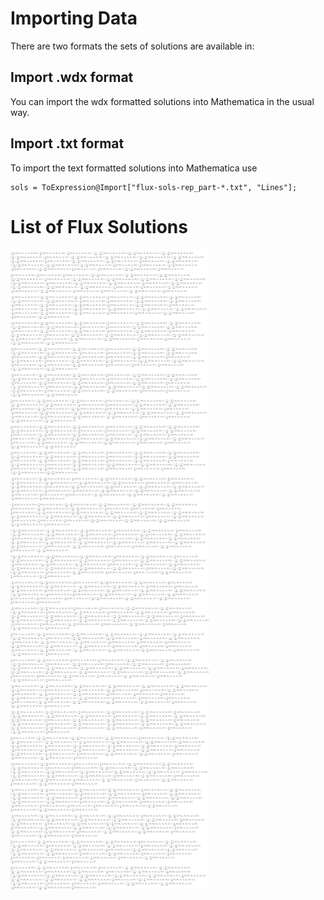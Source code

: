 # Importing Data
There are two formats the sets of solutions are available in:

## Import .wdx format
You can import the wdx formatted solutions into Mathematica in the usual way.

## Import .txt format
To import the text formatted solutions into Mathematica use

```
sols = ToExpression@Import["flux-sols-rep_part-*.txt", "Lines"];
```

# List of Flux Solutions
![Alt text](flux-sols-rep_part-01.jpg)
